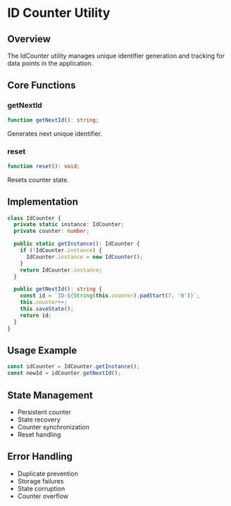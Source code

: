 # ID Counter Utility

## Overview
The IdCounter utility manages unique identifier generation and tracking for data points in the application.

## Core Functions

### getNextId
```typescript
function getNextId(): string;
```
Generates next unique identifier.

### reset
```typescript
function reset(): void;
```
Resets counter state.

## Implementation
```typescript
class IdCounter {
  private static instance: IdCounter;
  private counter: number;

  public static getInstance(): IdCounter {
    if (!IdCounter.instance) {
      IdCounter.instance = new IdCounter();
    }
    return IdCounter.instance;
  }

  public getNextId(): string {
    const id = `ID-${String(this.counter).padStart(7, '0')}`;
    this.counter++;
    this.saveState();
    return id;
  }
}
```

## Usage Example
```typescript
const idCounter = IdCounter.getInstance();
const newId = idCounter.getNextId();
```

## State Management
- Persistent counter
- State recovery
- Counter synchronization
- Reset handling

## Error Handling
- Duplicate prevention
- Storage failures
- State corruption
- Counter overflow